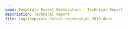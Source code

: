 ```yaml
---
name: Temperate Forest Restoration - Technical Report
description: Technical Report
file: img/temperate-forest-restoration_2019.docx
---
```

